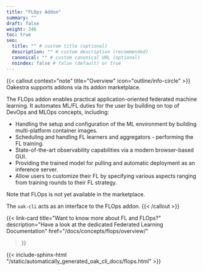 ```yaml
---
title: "FLOps Addon"
summary: ""
draft: false
weight: 346
toc: true
seo:
  title: "" # custom title (optional)
  description: "" # custom description (recommended)
  canonical: "" # custom canonical URL (optional)
  noindex: false # false (default) or true
---
```


{{< callout context="note" title="Overview" icon="outline/info-circle" >}}
  Oakestra supports addons via its addon marketplace.

  The FLOps addon enables practical application-oriented federated machine learning.
  It automates ML/FL duties for the user by building on top of DevOps and MLOps concepts, including:
  - Handling the setup and configuration of the ML environment by building multi-platform container images.
  - Scheduling and handling FL learners and aggregators - performing the FL training.
  - State-of-the-art observability capabilities via a modern browser-based GUI.
  - Providing the trained model for pulling and automatic deployment as an inference server.
  - Allow users to customize their FL by specifying various aspects ranging from training rounds to their FL strategy.

  Note that FLOps is not yet available in the marketplace.

  The `oak-cli` acts as an interface to the FLOps addon.
{{< /callout >}}

{{< link-card
    title="Want to know more about FL and FLOps?"
    description="Have a look at the dedicated Federated Learning Documentation"
    href="/docs/concepts/flops/overview/"
>}}

{{< include-sphinx-html "/static/automatically_generated_oak_cli_docs/flops.html" >}}
